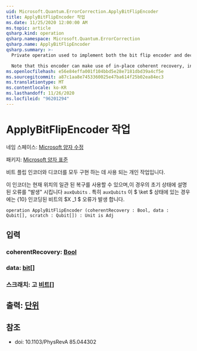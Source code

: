 ```yaml
---
uid: Microsoft.Quantum.ErrorCorrection.ApplyBitFlipEncoder
title: ApplyBitFlipEncoder 작업
ms.date: 11/25/2020 12:00:00 AM
ms.topic: article
qsharp.kind: operation
qsharp.namespace: Microsoft.Quantum.ErrorCorrection
qsharp.name: ApplyBitFlipEncoder
qsharp.summary: >-
  Private operation used to implement both the bit flip encoder and decoder.

  Note that this encoder can make use of in-place coherent recovery, in which case it will "cause" the error described by the initial state of `auxQubits`. In particular, if `auxQubits` are initially in the state $\ket{10}$, this will cause an $X_1$ error on the encoded qubit.
ms.openlocfilehash: e56e84effa001f104bbd5e28e7181dbd39a4cf5e
ms.sourcegitcommit: a87c1aa8e7453360025e47ba614f25b02ea84ec3
ms.translationtype: MT
ms.contentlocale: ko-KR
ms.lasthandoff: 11/26/2020
ms.locfileid: "96201294"
---
```

# <a name="applybitflipencoder-operation"></a>ApplyBitFlipEncoder 작업

네임 스페이스: [Microsoft 양자 수정](xref:Microsoft.Quantum.ErrorCorrection)

패키지: [Microsoft 양자 표준](https://nuget.org/packages/Microsoft.Quantum.Standard)


비트 플립 인코더와 디코더를 모두 구현 하는 데 사용 되는 개인 작업입니다.

이 인코더는 현재 위치의 일관 된 복구를 사용할 수 있으며,이 경우의 초기 상태에 설명 된 오류를 "발생" 시킵니다 `auxQubits` .
특히 `auxQubits` 이 $ \ket $ 상태에 있는 경우에는 {10} 인코딩된 비트의 $X _1 $ 오류가 발생 합니다.

```qsharp
operation ApplyBitFlipEncoder (coherentRecovery : Bool, data : Qubit[], scratch : Qubit[]) : Unit is Adj
```


## <a name="input"></a>입력

### <a name="coherentrecovery--bool"></a>coherentRecovery: [Bool](xref:microsoft.quantum.lang-ref.bool)




### <a name="data--qubit"></a>data: [bit](xref:microsoft.quantum.lang-ref.qubit)[]




### <a name="scratch--qubit"></a>스크래치: 고 [비트](xref:microsoft.quantum.lang-ref.qubit)[]





## <a name="output--unit"></a>출력: [단위](xref:microsoft.quantum.lang-ref.unit)



## <a name="references"></a>참조

- doi: 10.1103/PhysRevA 85.044302